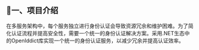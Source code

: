 ## 🚀一、项目介绍
在多服务架构中，每个服务独立进行身份认证会导致资源冗余和维护困难。为了简化认证流程并提高安全性，需要一个统一的身份认证解决方案。采用.NET生态中的OpenIddict库实现一个统一的身份认证服务，以减少冗余并提高认证效率。
